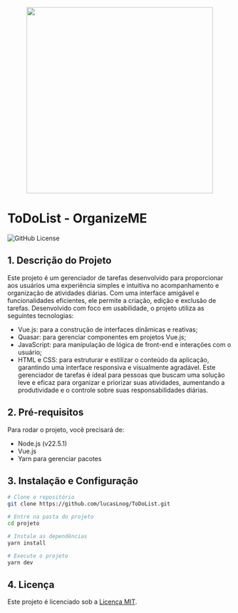 <p align="center">
  <img src="https://github.com/user-attachments/assets/6141d5ce-6ca9-4062-ba35-049e9f022839" width="418px">
</p>

# ToDoList - OrganizeME

![GitHub License](https://img.shields.io/github/license/lucasLnog/ToDoList)


## 1. Descrição do Projeto
Este projeto é um gerenciador de tarefas desenvolvido para proporcionar aos usuários uma experiência simples e intuitiva no acompanhamento e organização de atividades diárias. Com uma interface amigável
e funcionalidades eficientes, ele permite a criação, edição e exclusão de tarefas.
Desenvolvido com foco em usabilidade, o projeto utiliza as seguintes tecnologias:
- Vue.js: para a construção de interfaces dinâmicas e reativas;
- Quasar: para gerenciar componentes em projetos Vue.js;
- JavaScript: para manipulação de lógica de front-end e interações com o usuário;
- HTML e CSS: para estruturar e estilizar o conteúdo da aplicação, garantindo uma interface responsiva e visualmente agradável.
Este gerenciador de tarefas é ideal para pessoas que buscam uma solução leve e eficaz para organizar e priorizar suas atividades, aumentando a produtividade e o controle sobre suas responsabilidades diárias.

## 2. Pré-requisitos
Para rodar o projeto, você precisará de:
- Node.js (v22.5.1)
- Vue.js
- Yarn para gerenciar pacotes

## 3. Instalação e Configuração
```bash
# Clone o repositório
git clone https://github.com/lucasLnog/ToDoList.git

# Entre na pasta do projeto
cd projeto

# Instale as dependências
yarn install

# Execute o projeto
yarn dev
```

## 4. Licença
Este projeto é licenciado sob a [Licença MIT](LICENSE).
